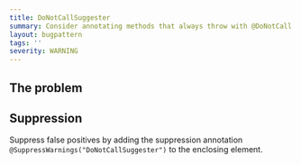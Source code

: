 ```yaml
---
title: DoNotCallSuggester
summary: Consider annotating methods that always throw with @DoNotCall. Read more at https://errorprone.info/bugpattern/DoNotCall
layout: bugpattern
tags: ''
severity: WARNING
---
```


<!--
*** AUTO-GENERATED, DO NOT MODIFY ***
To make changes, edit the @BugPattern annotation or the explanation in docs/bugpattern.
-->


## The problem


## Suppression
Suppress false positives by adding the suppression annotation `@SuppressWarnings("DoNotCallSuggester")` to the enclosing element.
